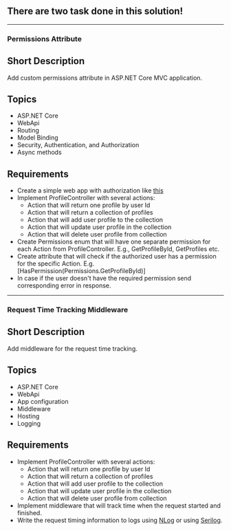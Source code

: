 ## There are two task done in this solution!
---

### Permissions Attribute
## Short Description
Add custom permissions attribute in ASP.NET Core MVC application.
## Topics
 - ASP.NET Core
 - WebApi
 - Routing
 - Model Binding
 - Security, Authentication, and Authorization
 - Async methods
## Requirements
 - Create a simple web app with authorization like [this](https://docs.microsoft.com/en-us/aspnet/core/security/authorization/secure-data?view=aspnetcore-2.2)
 - Implement ProfileController with several actions:
   - Action that will return one profile by user Id
   - Action that will return a collection of profiles
   - Action that will add user profile to the collection
   - Action that will update user profile in the collection
   - Action that will delete user profile from collection
 - Create Permissions enum that will have one separate permission for each Action from ProfileController. E.g., GetProfileById, GetProfiles etc.
 - Create attribute that will check if the authorized user has a permission for the specific Action. E.g. [HasPermission(Permissions.GetProfileById)]
 - In case if the user doesn't have the required permission send corresponding error in response.

---

### Request Time Tracking Middleware
## Short Description
Add middleware for the request time tracking.
## Topics
 - ASP.NET Core
 - WebApi
 - App configuration
 - Middleware
 - Hosting
 - Logging
## Requirements
 - Implement ProfileController with several actions:
   - Action that will return one profile by user Id
   - Action that will return a collection of profiles
   - Action that will add user profile to the collection
   - Action that will update user profile in the collection
   - Action that will delete user profile from collection
 - Implement middleware that will track time when the request started and finished.
 - Write the request timing information to logs using [NLog](https://nlog-project.org/) or using [Serilog](https://serilog.net/).